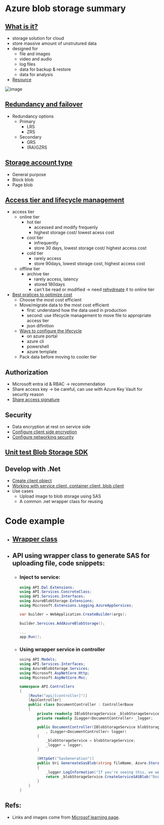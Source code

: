 # Azure blob storage summary

## [What is it?](https://learn.microsoft.com/en-us/azure/storage/blobs/storage-blobs-introduction)
- storage solution for cloud
- store massive amount of unstrutured data
- designed for
    + file and images
    + video and audio
    + log files
    + data for backup & restore
    + data for analysis
- [Resource](https://learn.microsoft.com/en-us/azure/storage/blobs/storage-blobs-introduction#blob-storage-resources)

![image](https://github.com/GiangHM/Documents/assets/36400582/198ab966-a254-4937-876a-16a4d9a7ee44)

## [Redundancy and failover](https://learn.microsoft.com/en-us/azure/storage/common/redundancy-migration?toc=%2Fazure%2Fstorage%2Fblobs%2Ftoc.json&bc=%2Fazure%2Fstorage%2Fblobs%2Fbreadcrumb%2Ftoc.json&tabs=portal)
- Redundancy options
  + Primary
    * LRS
    * ZRS
  + Secondary
    * GRS
    * (RA)GZRS
## [Storage account type](https://learn.microsoft.com/en-us/azure/storage/blobs/storage-blobs-introduction#storage-accounts)
  - General purpose
  - Block blob
  - Page blob
## [Access tier and lifecycle management](https://learn.microsoft.com/en-us/azure/storage/blobs/access-tiers-overview)
- access tier
  + online tier
    * hot tier
      * accessed and modify frequenly
      * highest storage cost/ lowest acess cost
    * cool tier
      * infrequently
      * store 30 days, lowest storage cost/ highest access cost
    * cold tier
      * rarely access
      * store 90days, lowest storage cost, highest access cost
  + offline tier
    * archive tier
      * rarely access, latency
      * stored 180days
      * can't be read or modified -> need [rehydreate](https://learn.microsoft.com/en-us/azure/storage/blobs/archive-rehydrate-overview) it to online tier
- [Best pratices to optimize cost](https://learn.microsoft.com/en-us/azure/storage/blobs/lifecycle-management-overview)
  + Choose the most cost efficient
  + Move/migrate data to the most cost efficient
    * first: understand how the data used in production
    * second: use lifecycle management to move file to appropriate access tier
    * json difinition
  + [Ways to configure the lifecycle](https://learn.microsoft.com/en-us/azure/storage/blobs/lifecycle-management-policy-configure?tabs=template)
    * on azure portal
    * azure cli
    * powershell
    * azure template
  + Pack data before moving to cooler tier
## Authorization
- Microsoft entra id & RBAC -> recommendation
- Share access key -> be careful, can use with Azure Key Vault for security reason
- [Share access signature](https://learn.microsoft.com/en-us/azure/storage/common/storage-sas-overview?toc=%2Fazure%2Fstorage%2Fblobs%2Ftoc.json&bc=%2Fazure%2Fstorage%2Fblobs%2Fbreadcrumb%2Ftoc.json)
## Security
- Data encryption at rest on service side
- [Configure client side encryption](https://learn.microsoft.com/en-us/azure/storage/blobs/client-side-encryption?tabs=dotnet)
- [Configure networking security](https://learn.microsoft.com/en-us/azure/storage/common/storage-network-security?toc=%2Fazure%2Fstorage%2Fblobs%2Ftoc.json&bc=%2Fazure%2Fstorage%2Fblobs%2Fbreadcrumb%2Ftoc.json&tabs=azure-portal)
## [Unit test Blob Storage SDK](https://learn.microsoft.com/en-us/dotnet/azure/sdk/unit-testing-mocking?tabs=csharp)
## Develop with .Net
- [Create client object](https://learn.microsoft.com/en-us/azure/storage/blobs/storage-blob-client-management?tabs=dotnet)
- [Working with service client, container client, blob client](https://learn.microsoft.com/en-us/azure/storage/blobs/storage-blob-dotnet-get-started?tabs=azure-ad)
- Use cases
  + Upload image to blob storage using SAS
  + A common .net wrapper class for reusing
    
# Code example
- ## [Wrapper class](https://github.com/GiangHM/PracticalAzureSDKs/tree/main/AzureTableStorage)
- ## API using wrapper class to generate SAS for uploading file, code snippets:
  + ### Inject to service:
    ```C#
    using API.Dal.Extensions;
    using API.Services.ConcreteClass;
    using API.Services.Interfaces;
    using AzureBlobStorage.Extensions;
    using Microsoft.Extensions.Logging.AzureAppServices;
    
    var builder = WebApplication.CreateBuilder(args);
           
    builder.Services.AddAzureBlobStorage();
       
    ...   
    app.Run();
    ```
  + ### Using wrapper service in controller
    ```C#
    ﻿using API.Models;
    using API.Services.Interfaces;
    using AzureBlobStorage.Services;
    using Microsoft.AspNetCore.Http;
    using Microsoft.AspNetCore.Mvc;
    
    namespace API.Controllers
    {
        [Route("api/[controller]")]
        [ApiController]
        public class DocumentController : ControllerBase
        {
            private readonly IBlobStorageService _blobStorageService;
            private readonly ILogger<DocumentController> _logger;
    
            public DocumentController(IBlobStorageService blobStorageService
                , ILogger<DocumentController> logger)
            {
                _blobStorageService = blobStorageService;
                _logger = logger;
            }
    
            [HttpGet("SasGeneration")]
            public Uri GenereateSasBlob(string fileName, Azure.Storage.Sas.BlobContainerSasPermissions permission)
            {
                _logger.LogInformation("If you're seeing this, we were generating the sas blob");
                return _blobStorageService.CreateServiceSASBlob("Documentfiles", fileName: fileName, 1, null, permission);
            }
        }
    }
    ```
## Refs: 
- Links and images come from [Microsof learning page](https://learn.microsoft.com/en-us/azure/?product=popular).


      
